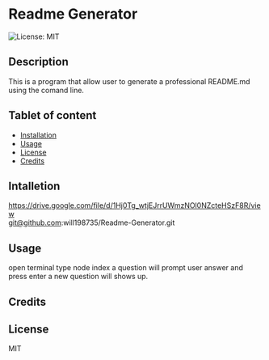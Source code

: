 # Readme Generator

  ![License: MIT](https://img.shields.io/badge/License-MIT-yellow.svg)
  
  
  
  ## Description 
  This is a program that allow user to generate a professional README.md using the comand line.
  
  
  
  ## Tablet of content 
  * [Installation](#installation)
  * [Usage](#usage)
  * [License](#license)
  * [Credits](#credits)
  
  
  
  
  ## Intalletion 
  https://drive.google.com/file/d/1Hj0Tg_wtjEJrrUWmzNOl0NZcteHSzF8R/view  
  git@github.com:will198735/Readme-Generator.git
  
  
  
  ## Usage
  open terminal type node index a question will prompt user answer and press enter a new question will shows up.
  
  
  
  ## Credits
   
  
  
  
  
  ## License 
  MIT
